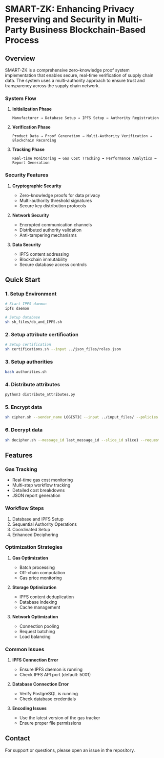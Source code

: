 # SMART-ZK: Enhancing Privacy Preserving and Security in Multi-Party Business Blockchain-Based Process

## Overview
SMART-ZK is a comprehensive zero-knowledge proof system implementation that enables secure, real-time verification of supply chain data. The system uses a multi-authority approach to ensure trust and transparency across the supply chain network.

### System Flow

1. **Initialization Phase**
   ```
   Manufacturer → Database Setup → IPFS Setup → Authority Registration
   ```

2. **Verification Phase**
   ```
   Product Data → Proof Generation → Multi-Authority Verification → Blockchain Recording
   ```

3. **Tracking Phase**
   ```
   Real-time Monitoring → Gas Cost Tracking → Performance Analytics → Report Generation
   ```

### Security Features

1. **Cryptographic Security**
   - Zero-knowledge proofs for data privacy
   - Multi-authority threshold signatures
   - Secure key distribution protocols

2. **Network Security**
   - Encrypted communication channels
   - Distributed authority validation
   - Anti-tampering mechanisms

3. **Data Security**
   - IPFS content addressing
   - Blockchain immutability
   - Secure database access controls


## Quick Start

### 1. Setup Environment
```bash
# Start IPFS daemon
ipfs daemon

# Setup database
sh sh_files/db_and_IPFS.sh
```

### 2. Setup attribute certification
```bash
# Setup certification 
sh certifications.sh --input ../json_files/roles.json
```
### 3. Setup authorities
```bash
bash authorities.sh
```
### 4. Distribute attributes
```python
python3 distribute_attributes.py
```
### 5. Encrypt data 
```bash
sh cipher.sh --sender_name LOGISTIC --input ../input_files/ --policies ../json_files/policies.json
```

### 6. Decrypt data
```bash
sh decipher.sh --message_id last_message_id --slice_id slice1 --requester_name MANUFACTURER --output_folder ../output_files/
```

## Features

### Gas Tracking
- Real-time gas cost monitoring
- Multi-step workflow tracking
- Detailed cost breakdowns
- JSON report generation

### Workflow Steps
1. Database and IPFS Setup
2. Sequential Authority Operations
3. Coordinated Setup
4. Enhanced Deciphering


### Optimization Strategies
1. **Gas Optimization**
   - Batch processing
   - Off-chain computation
   - Gas price monitoring

2. **Storage Optimization**
   - IPFS content deduplication
   - Database indexing
   - Cache management

3. **Network Optimization**
   - Connection pooling
   - Request batching
   - Load balancing


### Common Issues
1. **IPFS Connection Error**
   - Ensure IPFS daemon is running
   - Check IPFS API port (default: 5001)

2. **Database Connection Error**
   - Verify PostgreSQL is running
   - Check database credentials

3. **Encoding Issues**
   - Use the latest version of the gas tracker
   - Ensure proper file permissions

## Contact
For support or questions, please open an issue in the repository.
